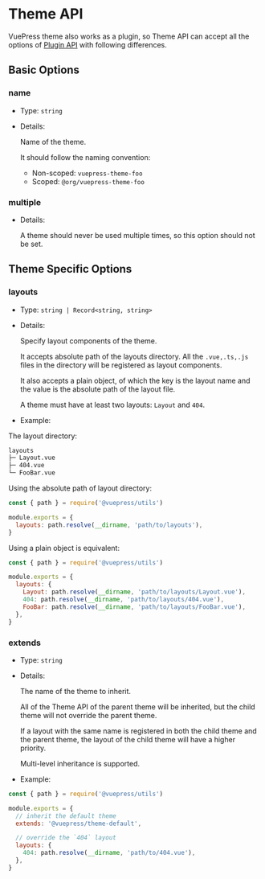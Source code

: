 # Theme API

<NpmBadge package="@vuepress/core" />

VuePress theme also works as a plugin, so Theme API can accept all the options of [Plugin API](./plugin-api.md) with following differences.

## Basic Options

### name

- Type: `string`

- Details:

  Name of the theme.

  It should follow the naming convention:

  - Non-scoped: `vuepress-theme-foo`
  - Scoped: `@org/vuepress-theme-foo`

### multiple

- Details:

  A theme should never be used multiple times, so this option should not be set.

## Theme Specific Options

### layouts

- Type: `string | Record<string, string>`

- Details:

  Specify layout components of the theme.

  It accepts absolute path of the layouts directory. All the `.vue,.ts,.js` files in the directory will be registered as layout components.

  It also accepts a plain object, of which the key is the layout name and the value is the absolute path of the layout file.

  A theme must have at least two layouts: `Layout` and `404`.

- Example:

The layout directory:

```bash
layouts
├─ Layout.vue
├─ 404.vue
└─ FooBar.vue
```

Using the absolute path of layout directory:

```js
const { path } = require('@vuepress/utils')

module.exports = {
  layouts: path.resolve(__dirname, 'path/to/layouts'),
}
```

Using a plain object is equivalent:

```js
const { path } = require('@vuepress/utils')

module.exports = {
  layouts: {
    Layout: path.resolve(__dirname, 'path/to/layouts/Layout.vue'),
    404: path.resolve(__dirname, 'path/to/layouts/404.vue'),
    FooBar: path.resolve(__dirname, 'path/to/layouts/FooBar.vue'),
  },
}
```

### extends

- Type: `string`

- Details:

  The name of the theme to inherit.

  All of the Theme API of the parent theme will be inherited, but the child theme will not override the parent theme.

  If a layout with the same name is registered in both the child theme and the parent theme, the layout of the child theme will have a higher priority.

  Multi-level inheritance is supported.

- Example:

```js
const { path } = require('@vuepress/utils')

module.exports = {
  // inherit the default theme
  extends: '@vuepress/theme-default',

  // override the `404` layout
  layouts: {
    404: path.resolve(__dirname, 'path/to/404.vue'),
  },
}
```
